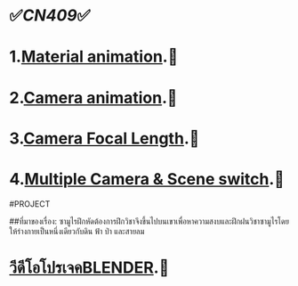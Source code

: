 # ✅<em>CN409</em>✅
# 1.[Material animation](https://www.youtube.com/watch?v=2pFydU5zGec).🚀

# 2.[Camera animation](https://www.youtube.com/watch?v=cUiV5IDYxiE).🚀

# 3.[Camera Focal Length](https://www.youtube.com/watch?v=ulY8NsvKfos).🚀

# 4.[Multiple Camera & Scene switch](https://www.youtube.com/watch?v=EIYfQvqmbE4).🚀

#PROJECT

##ที่มาของเรื่อง: ซามูไรฝึกหัดต้องการฝึกวิชาจึงขึ้นไปบนเขาเพื่อหาความสงบและฝึกฝนวิชาซามูไรโดยให้ร่างกายเป็นหนึ่งเดียวกับดิน ฟ้า ป่า และสายลม

# [วีดีโอโปรเจคBLENDER](https://www.youtube.com/watch?v=7w1MSMfwfAc).🚀
